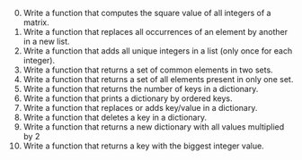 0. Write a function that computes the square value of all integers of a matrix.
1. Write a function that replaces all occurrences of an element by another in a new list.
2. Write a function that adds all unique integers in a list (only once for each integer). 
3. Write a function that returns a set of common elements in two sets.
4. Write a function that returns a set of all elements present in only one set.
5. Write a function that returns the number of keys in a dictionary.
6. Write a function that prints a dictionary by ordered keys.
7. Write a function that replaces or adds key/value in a dictionary.
8. Write a function that deletes a key in a dictionary.
9. Write a function that returns a new dictionary with all values multiplied by 2
10. Write a function that returns a key with the biggest integer value.
